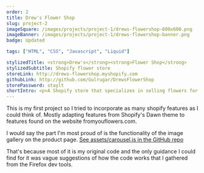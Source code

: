 ```yaml
---
order: 2
title: Drew's Flower Shop
slug: project-2
imageSquare: /images/projects/project-1/drews-flowershop-600x600.png
imageBanner: /images/projects/project-1/drews-flowershop-banner.png
badge: Updated

tags: ["HTML", "CSS", "Javascript", "Liquid"]

stylizedTitle: <strong>Drew's</strong><strong>Flower Shop</strong>
stylizedSubtitle: Shopify flower store
storeLink: http://drews-flowershop.myshopify.com
githubLink: http://github.com/Gulrugar/DrewsFlowerShop
storePassword: staylt
shortIntro: <p>A Shopify store that specializes in selling flowers for various occasions</p>
---
```


<p>
  This is my first project so I tried to incorporate as many shopify
  features as I could think of. Mostly adapting features from Shopify's
  Dawn theme to features found on the website fromyouflowers.com.
</p>
<p>
  I would say the part I'm most proud of is the functionality of the image
  gallery on the product page.
  <a
    class="github-link"
    href="http://github.com/Gulrugar/DrewsFlowerShop/blob/master/assets/carousel.js"
    target="_blank"
    >See assets/carousel.js in the GitHub repo</a
  >
</p>
<p>
  That's because most of it is my original code and the only guidance I
  could find for it was vague suggestions of how the code works that I
  gathered from the Firefox dev tools.
</p>
